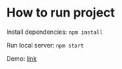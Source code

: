 # How to run project

Install dependencies: `npm install`

Run local server: `npm start`

Demo: [link](https://zachary-young.github.io/cse457-assignment-3/index.html)

